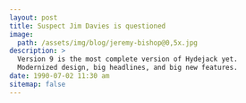 ```yaml
---
layout: post
title: Suspect Jim Davies is questioned
image: 
  path: /assets/img/blog/jeremy-bishop@0,5x.jpg
description: >
  Version 9 is the most complete version of Hydejack yet.
  Modernized design, big headlines, and big new features.
date: 1990-07-02 11:30 am
sitemap: false
---
```

